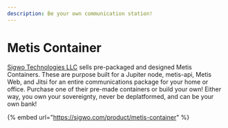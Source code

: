 ```yaml
---
description: Be your own communication station!
---
```


# Metis Container

[Sigwo Technologies LLC](https://sigwo.com/shop) sells pre-packaged and designed Metis Containers. These are purpose built for a Jupiter node, metis-api, Metis Web, and Jitsi for an entire communications package for your home or office. Purchase one of their pre-made containers or build your own! Either way, you own your sovereignty, never be deplatformed, and can be your own bank!

{% embed url="https://sigwo.com/product/metis-container" %}
